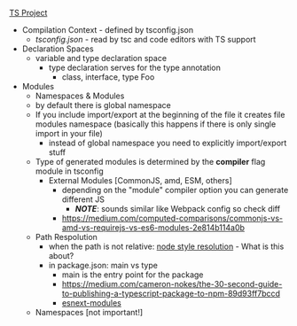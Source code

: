 [TS Project](https://basarat.gitbooks.io/typescript/content/docs/project/project.html)
- Compilation Context - defined by tsconfig.json
    - *tsconfig.json* - read by tsc and code editors with TS support
- Declaration Spaces
    - variable and type declaration space
        - type declaration serves for the type annotation
            - class, interface, type Foo
- Modules
    - Namespaces & Modules
    - by default there is global namespace
    - If you include import/export at the beginning of the file it creates file modules namespace (basically this happens if there is only single import in your file)
        - instead of global namespace you need to explicitly import/export stuff
    - Type of generated modules is determined by the **compiler** flag module in tsconfig
        - External Modules [CommonJS, amd, ESM, others]
            - depending on the "module" compiler option you can generate different JS
                - ***NOTE***: sounds similar like Webpack config so check diff
            - https://medium.com/computed-comparisons/commonjs-vs-amd-vs-requirejs-vs-es6-modules-2e814b114a0b
    - Path Respolution
        - when the path is not relative: [node style resolution](https://nodejs.org/api/modules.html#modules_all_together) - What is this about?
        - in package.json: main vs type
            - main is the entry point for the package
            - https://medium.com/cameron-nokes/the-30-second-guide-to-publishing-a-typescript-package-to-npm-89d93ff7bccd
            - [esnext-modules](https://v4.instrument.com/articles/esnext-modules)
    - Namespaces [not important!]